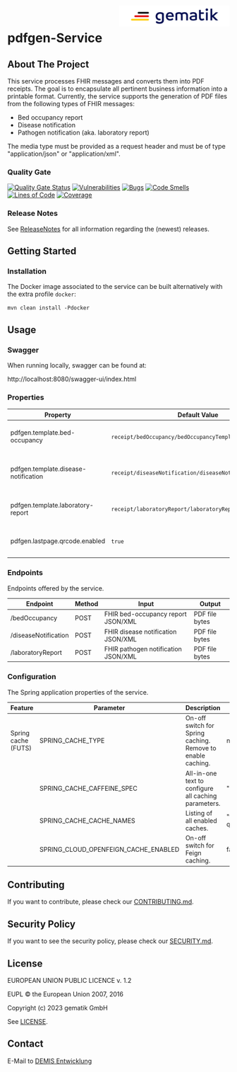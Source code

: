 <img align="right" alt="gematik" width="250" height="47" src="../media/Gematik_Logo_Flag.png"/> <br/>

# pdfgen-Service

## About The Project

This service processes FHIR messages and converts them into PDF receipts. The goal is to encapsulate all pertinent business information into a printable format. Currently, the service supports the generation of PDF files from the following types of FHIR messages:
- Bed occupancy report
- Disease notification
- Pathogen notification (aka. laboratory report)

The media type must be provided as a request header and must be of type
"application/json" or "application/xml".

### Quality Gate

[![Quality Gate Status](https://sonar.prod.ccs.gematik.solutions/api/project_badges/measure?project=de.gematik.demis%3Apdfgen-service&metric=alert_status&token=7f24a1dd3efdc568effea24956accd1e8057f3ba)](https://sonar.prod.ccs.gematik.solutions/dashboard?id=de.gematik.demis%3Apdfgen-service) [![Vulnerabilities](https://sonar.prod.ccs.gematik.solutions/api/project_badges/measure?project=de.gematik.demis%3Apdfgen-service&metric=vulnerabilities&token=7f24a1dd3efdc568effea24956accd1e8057f3ba)](https://sonar.prod.ccs.gematik.solutions/dashboard?id=de.gematik.demis%3Apdfgen-service) [![Bugs](https://sonar.prod.ccs.gematik.solutions/api/project_badges/measure?project=de.gematik.demis%3Apdfgen-service&metric=bugs&token=7f24a1dd3efdc568effea24956accd1e8057f3ba)](https://sonar.prod.ccs.gematik.solutions/dashboard?id=de.gematik.demis%3Apdfgen-service) [![Code Smells](https://sonar.prod.ccs.gematik.solutions/api/project_badges/measure?project=de.gematik.demis%3Apdfgen-service&metric=code_smells&token=7f24a1dd3efdc568effea24956accd1e8057f3ba)](https://sonar.prod.ccs.gematik.solutions/dashboard?id=de.gematik.demis%3Apdfgen-service) [![Lines of Code](https://sonar.prod.ccs.gematik.solutions/api/project_badges/measure?project=de.gematik.demis%3Apdfgen-service&metric=ncloc&token=7f24a1dd3efdc568effea24956accd1e8057f3ba)](https://sonar.prod.ccs.gematik.solutions/dashboard?id=de.gematik.demis%3Apdfgen-service) [![Coverage](https://sonar.prod.ccs.gematik.solutions/api/project_badges/measure?project=de.gematik.demis%3Apdfgen-service&metric=coverage&token=7f24a1dd3efdc568effea24956accd1e8057f3ba)](https://sonar.prod.ccs.gematik.solutions/dashboard?id=de.gematik.demis%3Apdfgen-service)

### Release Notes

See [ReleaseNotes](../ReleaseNotes.md) for all information regarding the (newest) releases.

## Getting Started

### Installation

The Docker image associated to the service can be built alternatively with the extra profile `docker`:

```docker
mvn clean install -Pdocker
```

## Usage

### Swagger

When running locally, swagger can be found at:

http://localhost:8080/swagger-ui/index.html

### Properties

| Property                             | Default Value                                             | Description                                                 |
|--------------------------------------|-----------------------------------------------------------|-------------------------------------------------------------|
| pdfgen.template.bed-occupancy        | `receipt/bedOccupancy/bedOccupancyTemplate`               | Path to Thymeleaf template of bed occupancy report receipts |
| pdfgen.template.disease-notification | `receipt/diseaseNotification/diseaseNotificationTemplate` | Path to Thymeleaf template of disease notification receipts |
| pdfgen.template.laboratory-report    | `receipt/laboratoryReport/laboratoryReportTemplate`       | Path to Thymeleaf template of laboratory report receipts    |
| pdfgen.lastpage.qrcode.enabled       | `true`                                                    | Flag to activate/deactivate QR Code on last page            |

### Endpoints

Endpoints offered by the service.

| Endpoint             | Method | Input                                | Output         |
|----------------------|--------|--------------------------------------|----------------|
| /bedOccupancy        | POST   | FHIR bed-occupancy report JSON/XML   | PDF file bytes |
| /diseaseNotification | POST   | FHIR disease notification JSON/XML   | PDF file bytes |
| /laboratoryReport    | POST   | FHIR pathogen notification JSON/XML  | PDF file bytes |


### Configuration

The Spring application properties of the service.

| Feature             | Parameter                            | Description                                                 | Example values                                  |
|---------------------|--------------------------------------|-------------------------------------------------------------|-------------------------------------------------|
| Spring cache (FUTS) | SPRING_CACHE_TYPE                    | On-off switch for Spring caching. Remove to enable caching. | none                                            |
|                     | SPRING_CACHE_CAFFEINE_SPEC           | All-in-one text to configure all caching parameters.        | "expireAfterWrite=1h,expireAfterAccess=15m"     |
|                     | SPRING_CACHE_CACHE_NAMES             | Listing of all enabled caches.                              | "futs-code-systems,futs-disease-questionnaires" |
|                     | SPRING_CLOUD_OPENFEIGN_CACHE_ENABLED | On-off switch for Feign caching.                            | false                                           |


## Contributing

If you want to contribute, please check our [CONTRIBUTING.md](CONTRIBUTING.md).

## Security Policy

If you want to see the security policy, please check our [SECURITY.md](SECURITY.md).

## License

EUROPEAN UNION PUBLIC LICENCE v. 1.2

EUPL © the European Union 2007, 2016

Copyright (c) 2023 gematik GmbH

See [LICENSE](../LICENSE.md).

## Contact

E-Mail to [DEMIS Entwicklung](mailto:demis-entwicklung@gematik.de?subject=[GitHub]%20PDFGen-Service)
